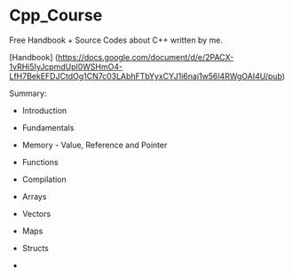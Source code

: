 # Cpp_Course

Free Handbook + Source Codes about C++ written by me.

[Handbook] (https://docs.google.com/document/d/e/2PACX-1vRHi5IyJcpmdUpl0WSHmO4-LfH7BekEFDJCtdOg1CN7c03LAbhFTbYyxCYJ1i6naj1w56l4RWgOAI4U/pub) 

Summary:
- Introduction
- Fundamentals
- Memory - Value, Reference and Pointer
- Functions
- Compilation
- Arrays
- Vectors
- Maps
- Structs

- 
